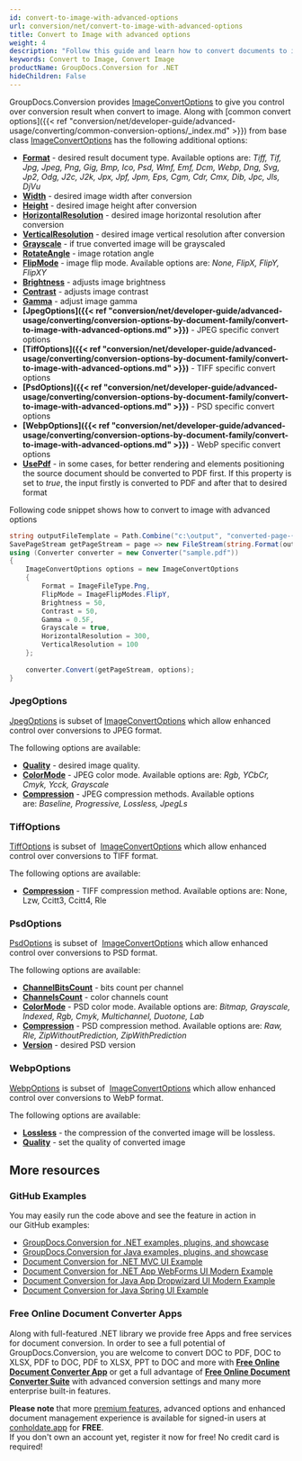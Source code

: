```yaml
---
id: convert-to-image-with-advanced-options
url: conversion/net/convert-to-image-with-advanced-options
title: Convert to Image with advanced options
weight: 4
description: "Follow this guide and learn how to convert documents to image with height, width, resolution, brightness and other customizations using GroupDocs.Conversion for .NET."
keywords: Convert to Image, Convert Image
productName: GroupDocs.Conversion for .NET
hideChildren: False
---
```

GroupDocs.Conversion provides [ImageConvertOptions](https://apireference.groupdocs.com/net/conversion/groupdocs.conversion.options.convert/imageconvertoptions) to give you control over conversion result when convert to image. Along with [common convert options]({{< ref "conversion/net/developer-guide/advanced-usage/converting/common-conversion-options/_index.md" >}}) from base class [ImageConvertOptions](https://apireference.groupdocs.com/net/conversion/groupdocs.conversion.options.convert/imageconvertoptions) has the following additional options:

*   **[Format](https://apireference.groupdocs.com/net/conversion/groupdocs.conversion.options.convert.convertoptions/1/properties/format)** - desired result document type. Available options are: *Tiff, Tif, Jpg, Jpeg, Png, Gig, Bmp, Ico, Psd, Wmf, Emf, Dcm, Webp, Dng, Svg, Jp2, Odg, J2c, J2k, Jpx, Jpf, Jpm, Eps, Cgm, Cdr, Cmx, Dib, Jpc, Jls, DjVu*
*   **[Width](https://apireference.groupdocs.com/net/conversion/groupdocs.conversion.options.convert/imageconvertoptions/properties/width)** - desired image width after conversion
*   **[Height](https://apireference.groupdocs.com/net/conversion/groupdocs.conversion.options.convert/imageconvertoptions/properties/height)** - desired image height after conversion
*   **[HorizontalResolution](https://apireference.groupdocs.com/net/conversion/groupdocs.conversion.options.convert/imageconvertoptions/properties/horizontalresolution)** - desired image horizontal resolution after conversion
*   **[VerticalResolution](https://apireference.groupdocs.com/net/conversion/groupdocs.conversion.options.convert/imageconvertoptions/properties/verticalresolution)** - desired image vertical resolution after conversion
*   **[Grayscale](https://apireference.groupdocs.com/net/conversion/groupdocs.conversion.options.convert/imageconvertoptions/properties/grayscale)** - if true converted image will be grayscaled
*   **[RotateAngle](https://apireference.groupdocs.com/net/conversion/groupdocs.conversion.options.convert/imageconvertoptions/properties/rotateangle)** - image rotation angle
*   **[FlipMode](https://apireference.groupdocs.com/net/conversion/groupdocs.conversion.options.convert/imageconvertoptions/properties/flipmode)** - image flip mode. Available options are: *None, FlipX, FlipY, FlipXY*
*   **[Brightness](https://apireference.groupdocs.com/net/conversion/groupdocs.conversion.options.convert/imageconvertoptions/properties/brightness)** - adjusts image brightness
*   **[Contrast](https://apireference.groupdocs.com/net/conversion/groupdocs.conversion.options.convert/imageconvertoptions/properties/contrast)** - adjusts image contrast
*   **[Gamma](https://apireference.groupdocs.com/net/conversion/groupdocs.conversion.options.convert/imageconvertoptions/properties/gamma)** - adjust image gamma 
*   **[JpegOptions]({{< ref "conversion/net/developer-guide/advanced-usage/converting/conversion-options-by-document-family/convert-to-image-with-advanced-options.md" >}})** - JPEG specific convert options
*   **[TiffOptions]({{< ref "conversion/net/developer-guide/advanced-usage/converting/conversion-options-by-document-family/convert-to-image-with-advanced-options.md" >}})** - TIFF specific convert options
*   **[PsdOptions]({{< ref "conversion/net/developer-guide/advanced-usage/converting/conversion-options-by-document-family/convert-to-image-with-advanced-options.md" >}})** - PSD specific convert options
*   **[WebpOptions]({{< ref "conversion/net/developer-guide/advanced-usage/converting/conversion-options-by-document-family/convert-to-image-with-advanced-options.md" >}})** - WebP specific convert options
*   **[UsePdf](https://apireference.groupdocs.com/net/conversion/groupdocs.conversion.options.convert/imageconvertoptions/properties/usepdf)** - in some cases, for better rendering and elements positioning the source document should be converted to PDF first. If this property is set to *true*, the input firstly is converted to PDF and after that to desired format

Following code snippet shows how to convert to image with advanced options

```csharp
string outputFileTemplate = Path.Combine("c:\output", "converted-page-{0}.png");
SavePageStream getPageStream = page => new FileStream(string.Format(outputFileTemplate, page), FileMode.Create);
using (Converter converter = new Converter("sample.pdf"))
{
    ImageConvertOptions options = new ImageConvertOptions
    {
        Format = ImageFileType.Png,
        FlipMode = ImageFlipModes.FlipY,
        Brightness = 50,
        Contrast = 50,
        Gamma = 0.5F,
        Grayscale = true,
        HorizontalResolution = 300,
        VerticalResolution = 100
    };
    
    converter.Convert(getPageStream, options);
}
```

### JpegOptions

[JpegOptions](https://apireference.groupdocs.com/net/conversion/groupdocs.conversion.options.convert/jpegoptions) is subset of [ImageConvertOptions](https://apireference.groupdocs.com/net/conversion/groupdocs.conversion.options.convert/imageconvertoptions) which allow enhanced control over conversions to JPEG format. 

The following options are available:

*   **[Quality](https://apireference.groupdocs.com/net/conversion/groupdocs.conversion.options.convert/jpegoptions/properties/quality)** - desired image quality.
*   **[ColorMode](https://apireference.groupdocs.com/net/conversion/groupdocs.conversion.options.convert/jpegoptions/properties/colormode)** - JPEG color mode. Available options are: *Rgb, YCbCr, Cmyk, Ycck, Grayscale*
*   **[Compression](https://apireference.groupdocs.com/net/conversion/groupdocs.conversion.options.convert/jpegoptions/properties/compression)** - JPEG compression methods. Available options are: *Baseline, Progressive, Lossless, JpegLs*

### TiffOptions

[TiffOptions](https://apireference.groupdocs.com/net/conversion/groupdocs.conversion.options.convert/tiffoptions) is subset of  [ImageConvertOptions](https://apireference.groupdocs.com/net/conversion/groupdocs.conversion.options.convert/imageconvertoptions) which allow enhanced control over conversions to TIFF format. 

The following options are available:

*   **[Compression](https://apireference.groupdocs.com/net/conversion/groupdocs.conversion.options.convert/tiffoptions/properties/compression)** - TIFF compression method. Available options are: None, Lzw, Ccitt3, Ccitt4, Rle

### PsdOptions

[PsdOptions](https://apireference.groupdocs.com/net/conversion/groupdocs.conversion.options.convert/psdoptions) is subset of  [ImageConvertOptions](https://apireference.groupdocs.com/net/conversion/groupdocs.conversion.options.convert/imageconvertoptions) which allow enhanced control over conversions to PSD format. 

The following options are available:

*   **[ChannelBitsCount](https://apireference.groupdocs.com/net/conversion/groupdocs.conversion.options.convert/psdoptions/properties/channelbitscount)** - bits count per channel
*   **[ChannelsCount](https://apireference.groupdocs.com/net/conversion/groupdocs.conversion.options.convert/psdoptions/properties/channelscount)** - color channels count
*   **[ColorMode](https://apireference.groupdocs.com/net/conversion/groupdocs.conversion.options.convert/psdoptions/properties/colormode)** - PSD color mode. Available options are: *Bitmap, Grayscale, Indexed, Rgb, Cmyk, Multichannel, Duotone, Lab*
*   **[Compression](https://apireference.groupdocs.com/net/conversion/groupdocs.conversion.options.convert/psdoptions/properties/compression)** - PSD compression method. Available options are: *Raw, Rle, ZipWithoutPrediction, ZipWithPrediction*
*   **[Version](https://apireference.groupdocs.com/net/conversion/groupdocs.conversion.options.convert/psdoptions/properties/version)** - desired PSD version

### WebpOptions

[WebpOptions](https://apireference.groupdocs.com/net/conversion/groupdocs.conversion.options.convert/webpoptions) is subset of  [ImageConvertOptions](https://apireference.groupdocs.com/net/conversion/groupdocs.conversion.options.convert/imageconvertoptions) which allow enhanced control over conversions to WebP format. 

The following options are available:

*   **[Lossless](https://apireference.groupdocs.com/net/conversion/groupdocs.conversion.options.convert/webpoptions/properties/lossless)** - the compression of the converted image will be lossless.
*   **[Quality](https://apireference.groupdocs.com/net/conversion/groupdocs.conversion.options.convert/webpoptions/properties/quality)** - set the quality of converted image

## More resources

### GitHub Examples
You may easily run the code above and see the feature in action in our GitHub examples:
*   [GroupDocs.Conversion for .NET examples, plugins, and showcase](https://github.com/groupdocs-conversion/GroupDocs.Conversion-for-.NET)
*   [GroupDocs.Conversion for Java examples, plugins, and showcase](https://github.com/groupdocs-conversion/GroupDocs.Conversion-for-Java)
*   [Document Conversion for .NET MVC UI Example](https://github.com/groupdocs-conversion/GroupDocs.Conversion-for-.NET-MVC)
*   [Document Conversion for .NET App WebForms UI Modern Example](https://github.com/groupdocs-conversion/GroupDocs.Conversion-for-.NET-WebForms)
*   [Document Conversion for Java App Dropwizard UI Modern Example](https://github.com/groupdocs-conversion/GroupDocs.Conversion-for-Java-Dropwizard)
*   [Document Conversion for Java Spring UI Example](https://github.com/groupdocs-conversion/GroupDocs.Conversion-for-Java-Spring)

### Free Online Document Converter Apps
Along with full-featured .NET library we provide free Apps and free services for document conversion.
In order to see a full potential of GroupDocs.Conversion, you are welcome to convert DOC to PDF, DOC to XLSX, PDF to DOC, PDF to XLSX, PPT to DOC and more with **[Free Online Document Converter App](https://products.groupdocs.app/conversion)** or get a full advantage of **[Free Online Document Converter Suite](https://conholdate.app/features/document-converter-online)** with advanced conversion settings and many more enterprise built-in features.

**Please note** that more [premium features](https://conholdate.app/features), advanced options and enhanced document management experience is available for signed-in users at [conholdate.app](https://conholdate.app) for **FREE**.  
If you don't own an account yet, register it now for free! No credit card is required!